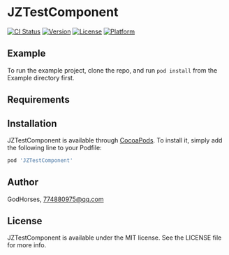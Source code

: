 # JZTestComponent

[![CI Status](https://img.shields.io/travis/GodHorses/JZTestComponent.svg?style=flat)](https://travis-ci.org/GodHorses/JZTestComponent)
[![Version](https://img.shields.io/cocoapods/v/JZTestComponent.svg?style=flat)](https://cocoapods.org/pods/JZTestComponent)
[![License](https://img.shields.io/cocoapods/l/JZTestComponent.svg?style=flat)](https://cocoapods.org/pods/JZTestComponent)
[![Platform](https://img.shields.io/cocoapods/p/JZTestComponent.svg?style=flat)](https://cocoapods.org/pods/JZTestComponent)

## Example

To run the example project, clone the repo, and run `pod install` from the Example directory first.

## Requirements

## Installation

JZTestComponent is available through [CocoaPods](https://cocoapods.org). To install
it, simply add the following line to your Podfile:

```ruby
pod 'JZTestComponent'
```

## Author

GodHorses, 774880975@qq.com

## License

JZTestComponent is available under the MIT license. See the LICENSE file for more info.

